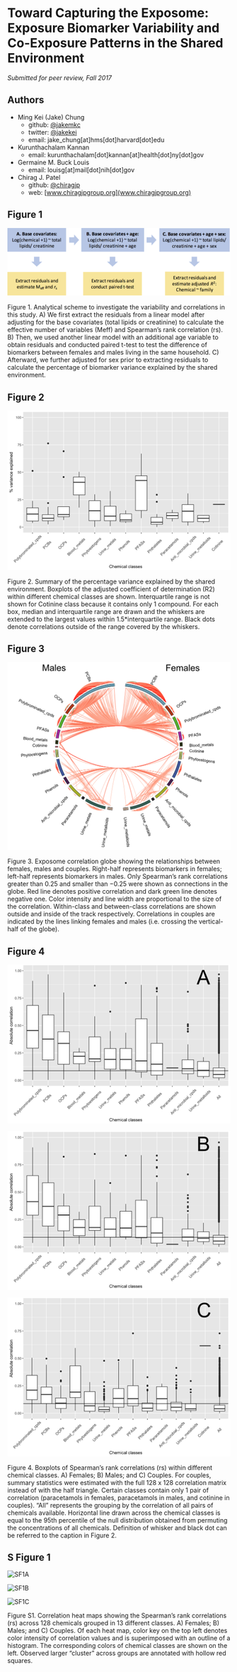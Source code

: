 # Toward Capturing the Exposome: Exposure Biomarker Variability and Co-Exposure Patterns in the Shared Environment

*Submitted for peer review, Fall 2017*

## Authors
- Ming Kei (Jake) Chung
  - github: [\@jakemkc](http://github.com/jakemkc)
  - twitter: [\@jakekei](http://twitter.com/jakekei)
  - email: jake_chung[at]hms[dot]harvard[dot]edu
- Kurunthachalam Kannan
  - email: kurunthachalam[dot]kannan[at]health[dot]ny[dot]gov
- Germaine M. Buck Louis
  - email: louisg[at]mail[dot]nih[dot]gov
- Chirag J. Patel
  - github: [\@chiragjp](http://github.com/chiragjp)
  - web: [www.chiragjpgroup.org](www.chiragjpgroup.org)
  
## Figure 1
 ![F1](figures/Figure_1.jpg)

Figure 1. Analytical scheme to investigate the variability and correlations in this study. A) We first extract the residuals from a linear model after adjusting for the base covariates (total lipids or creatinine) to calculate the effective number of variables (Meff) and Spearman’s rank correlation (rs). B) Then, we used another linear model with an additional age variable to obtain residuals and conducted paired t-test to test the difference of biomarkers between females and males living in the same household. C) Afterward, we further adjusted for sex prior to extracting residuals to calculate the percentage of biomarker variance explained by the shared environment.

## Figure 2
 ![F2](figures/Figure_2.jpg)

Figure 2. Summary of the percentage variance explained by the shared environment. Boxplots of the adjusted coefficient of determination (R2) within different chemical classes are shown. Interquartile range is not shown for Cotinine class because it contains only 1 compound. For each box, median and interquartile range are drawn and the whiskers are extended to the largest values within 1.5*interquartile range. Black dots denote correlations outside of the range covered by the whiskers.

## Figure 3
 ![F3](figures/Figure_3.jpg)

Figure 3. Exposome correlation globe showing the relationships between females, males and couples. Right-half represents biomarkers in females; left-half represents biomarkers in males. Only Spearman’s rank correlations greater than 0.25 and smaller than −0.25 were shown as connections in the globe. Red line denotes positive correlation and dark green line denotes negative one. Color intensity and line width are proportional to the size of the correlation. Within-class and between-class correlations are shown outside and inside of the track respectively. Correlations in couples are indicated by the lines linking females and males (i.e. crossing the vertical-half of the globe).

 
## Figure 4
 ![F4A](figures/Figure_4A.jpg)
 
 ![F4B](figures/Figure_4B.jpg)
 
 ![F4C](figures/Figure_4C.jpg)

Figure 4. Boxplots of Spearman’s rank correlations (rs) within different chemical classes. A) Females; B) Males; and C) Couples. For couples, summary statistics were estimated with the full 128 x 128 correlation matrix instead of with the half triangle. Certain classes contain only 1 pair of correlation (paracetamols in females, paracetamols in males, and cotinine in couples). “All” represents the grouping by the correlation of all pairs of chemicals available. Horizontal line drawn across the chemical classes is equal to the 95th percentile of the null distribution obtained from permuting the concentrations of all chemicals. Definition of whisker and black dot can be referred to the caption in Figure 2.

## S Figure 1

 ![SF1A](figures/heatmap_A.jpg)
 
 ![SF1B](figures/heatmap_B.jpg)
 
 ![SF1C](figures/heatmap_C.jpg)

Figure S1. Correlation heat maps showing the Spearman’s rank correlations (rs) across 128 chemicals grouped in 13 different classes. A) Females; B) Males; and C) Couples. Of each heat map, color key on the top left denotes color intensity of correlation values and is superimposed with an outline of a histogram. The corresponding colors of chemical classes are shown on the left. Observed larger “cluster” across groups are annotated with hollow red squares. 


 
 
 
